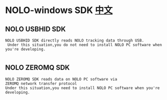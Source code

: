 # NOLO-windows SDK   [中文]()

## NOLO USBHID SDK
    NOLO USBHID SDK directly reads NOLO tracking data through USB.  
     Under this situation,you do not need to install NOLO PC software when you're developing.
#
## NOLO ZEROMQ SDK
    NOLO ZEROMQ SDK reads data on NOLO PC software via ZEROMQ network transfer protocol  
    Under this situation,you need to install NOLO PC software when you're developing.
#
        
